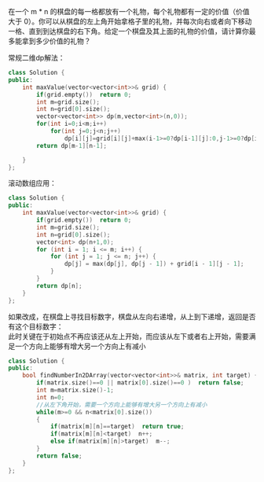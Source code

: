 在一个 m * n 的棋盘的每一格都放有一个礼物，每个礼物都有一定的价值（价值大于 0）。你可以从棋盘的左上角开始拿格子里的礼物，并每次向右或者向下移动一格、直到到达棋盘的右下角。给定一个棋盘及其上面的礼物的价值，请计算你最多能拿到多少价值的礼物？  
  
常规二维dp解法： 
```C++
class Solution {
public:
    int maxValue(vector<vector<int>>& grid) {
        if(grid.empty())  return 0;
        int m=grid.size();
        int n=grid[0].size();
        vector<vector<int>> dp(m,vector<int>(n,0));
        for(int i=0;i<m;i++)
            for(int j=0;j<n;j++)
                dp[i][j]=grid[i][j]+max(i-1>=0?dp[i-1][j]:0,j-1>=0?dp[i][j-1]:0);
        return dp[m-1][n-1];

    }
};
```
滚动数组应用：
```C++
class Solution {
public:
    int maxValue(vector<vector<int>>& grid) {
        if(grid.empty())  return 0;
        int m=grid.size();
        int n=grid[0].size();
        vector<int> dp(n+1,0);
        for (int i = 1; i <= m; i++) {
            for (int j = 1; j <= n; j++) {
                dp[j] = max(dp[j], dp[j - 1]) + grid[i - 1][j - 1];
            } 
        }
        return dp[n];
    }
};
```
  
如果改成，在棋盘上寻找目标数字，棋盘从左向右递增，从上到下递增，返回是否有这个目标数字：  
此时关键在于初始点不再应该还从左上开始，而应该从左下或者右上开始，需要满足一个方向上能够有增大另一个方向上有减小  
```C++
class Solution {
public:
    bool findNumberIn2DArray(vector<vector<int>>& matrix, int target) {
        if(matrix.size()==0 || matrix[0].size()==0 )  return false;
        int m=matrix.size()-1;
        int n=0;
        //从左下角开始，需要一个方向上能够有增大另一个方向上有减小
        while(m>=0 && n<matrix[0].size())
        {
            if(matrix[m][n]==target)  return true;
            if(matrix[m][n]<target)  n++;
            else if(matrix[m][n]>target)  m--;
        }
        return false;
    }
};
```
